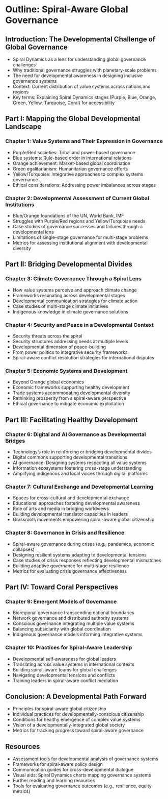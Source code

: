 # Outline: Spiral-Aware Global Governance

## Introduction: The Developmental Challenge of Global Governance
- Spiral Dynamics as a lens for understanding global governance challenges
- Why traditional governance struggles with planetary-scale problems
- The need for developmental awareness in designing inclusive governance systems
- Context: Current distribution of value systems across nations and regions
- Key terms: Explaining Spiral Dynamics stages (Purple, Blue, Orange, Green, Yellow, Turquoise, Coral) for accessibility

## Part I: Mapping the Global Developmental Landscape

### Chapter 1: Value Systems and Their Expression in Governance
- Purple/Red societies: Tribal and power-based governance
- Blue systems: Rule-based order in international relations
- Orange achievement: Market-based global coordination
- Green egalitarianism: Humanitarian governance efforts
- Yellow/Turquoise: Integrative approaches to complex systems governance
- Ethical considerations: Addressing power imbalances across stages

### Chapter 2: Developmental Assessment of Current Global Institutions
- Blue/Orange foundations of the UN, World Bank, IMF
- Struggles with Purple/Red regions and Yellow/Turquoise needs
- Case studies of governance successes and failures through a developmental lens
- Limitations of single-stage governance for multi-stage problems
- Metrics for assessing institutional alignment with developmental diversity

## Part II: Bridging Developmental Divides

### Chapter 3: Climate Governance Through a Spiral Lens
- How value systems perceive and approach climate change
- Frameworks resonating across developmental stages
- Developmental communication strategies for climate action
- Case studies of multi-stage climate initiatives
- Indigenous knowledge in climate governance solutions

### Chapter 4: Security and Peace in a Developmental Context
- Security threats across the spiral
- Security structures addressing needs at multiple levels
- Developmental dimension of peace-building
- From power politics to integrative security frameworks
- Spiral-aware conflict resolution strategies for international disputes

### Chapter 5: Economic Systems and Development
- Beyond Orange global economics
- Economic frameworks supporting healthy development
- Trade systems accommodating developmental diversity
- Rethinking prosperity from a spiral-aware perspective
- Ethical governance to mitigate economic exploitation

## Part III: Facilitating Healthy Development

### Chapter 6: Digital and AI Governance as Developmental Bridges
- Technology’s role in reinforcing or bridging developmental divides
- Digital commons supporting developmental transitions
- AI governance: Designing systems respecting all value systems
- Information ecosystems fostering cross-stage understanding
- Amplifying indigenous and local voices through digital platforms

### Chapter 7: Cultural Exchange and Developmental Learning
- Spaces for cross-cultural and developmental exchange
- Educational approaches fostering developmental awareness
- Role of arts and media in bridging worldviews
- Building developmental translator capacities in leaders
- Grassroots movements empowering spiral-aware global citizenship

### Chapter 8: Governance in Crisis and Resilience
- Spiral-aware governance during crises (e.g., pandemics, economic collapses)
- Designing resilient systems adapting to developmental tensions
- Case studies of crisis responses reflecting developmental mismatches
- Building adaptive governance for multi-stage resilience
- Metrics for evaluating crisis governance effectiveness

## Part IV: Toward Coral Perspectives

### Chapter 9: Emergent Models of Governance
- Bioregional governance transcending national boundaries
- Network governance and distributed authority systems
- Conscious governance integrating multiple value systems
- Balancing subsidiarity with global coordination
- Indigenous governance models informing integrative systems

### Chapter 10: Practices for Spiral-Aware Leadership
- Developmental self-awareness for global leaders
- Translating across value systems in international contexts
- Building spiral-aware teams for global challenges
- Navigating developmental tensions and conflicts
- Training leaders in spiral-aware conflict mediation

## Conclusion: A Developmental Path Forward
- Principles for spiral-aware global citizenship
- Individual practices for developmentally-conscious citizenship
- Conditions for healthy emergence of complex value systems
- Vision of a developmentally-integrated global society
- Metrics for tracking progress toward spiral-aware governance

## Resources
- Assessment tools for developmental analysis of governance systems
- Frameworks for spiral-aware policy design
- Communication guides for cross-developmental dialogue
- Visual aids: Spiral Dynamics charts mapping governance systems
- Further reading and learning resources
- Tools for evaluating governance outcomes (e.g., resilience, equity metrics)